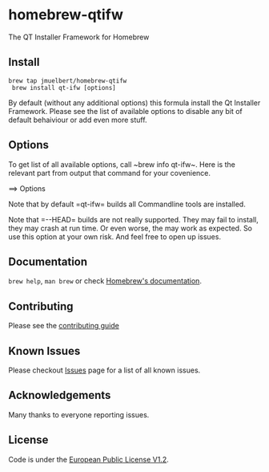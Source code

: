 # homebrew-qtifw

The QT Installer Framework for Homebrew
## Install

    brew tap jmuelbert/homebrew-qtifw
     brew install qt-ifw [options]


By default (without any additional options) this formula install the
Qt Installer Framework. Please see the list of available options to
disable any bit of default behaiviour or add even more stuff.

## Options

To get list of all available options, call ~brew info qt-ifw~. Here is
the relevant part from output that command for your covenience.

==> Options

Note that by default =qt-ifw= builds all Commandline tools are installed.

Note that =--HEAD= builds are not really supported. They may fail to install,
they may crash at run time. Or even worse, the may work as expected. So use this
option at your own risk. And feel free to open up issues.
## Documentation
`brew help`, `man brew` or check [Homebrew's documentation](https://github.com/Homebrew/brew/blob/master/README.md).
## Contributing
Please see the [contributing guide](https://github.com/jmuelbert/homebrew-qtifw/blob/master/CONTRIBUTING.md)

## Known Issues

Please checkout [Issues](https://github.com/jmuelbert/homebrew-qtifw/issues) page for a list of all known issues.

## Acknowledgements

Many thanks to everyone reporting issues.

## License
Code is under the [European Public License V1.2](https://github.com/jmuelbert/homebrew-qtifw/blob/master/LICENSE.EUPL-1_2.txt).